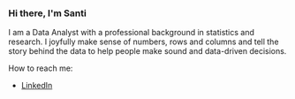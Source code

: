 ### Hi there, I'm Santi 

I am a Data Analyst with a professional background in statistics and research. I joyfully make sense of numbers, rows and columns and tell the story behind the data to help people make sound and data-driven decisions.

How to reach me:<br/>
* [LinkedIn](https://www.linkedin.com/in/santina-wey-phd-a861a51a7/)
